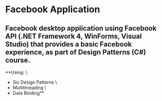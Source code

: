 # Facebook Application
## Facebook desktop application using Facebook API (.NET Framework 4, WinForms, Visual Studio) that provides a basic Facebook experience, as part of Design Patterns (C#) course.

**Using: \
- Six Design Patterns \
- Multithreading \
- Data Binding** 
